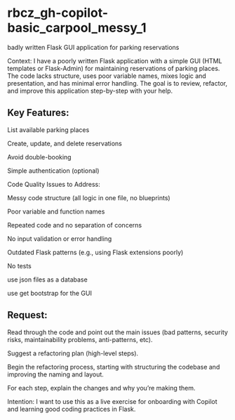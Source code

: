 # rbcz_gh-copilot-basic_carpool_messy_1
badly written Flask GUI application for parking reservations

Context:
I have a poorly written Flask application with a simple GUI (HTML templates or Flask-Admin) for maintaining reservations of parking places. The code lacks structure, uses poor variable names, mixes logic and presentation, and has minimal error handling. The goal is to review, refactor, and improve this application step-by-step with your help.

## Key Features:

List available parking places

Create, update, and delete reservations

Avoid double-booking

Simple authentication (optional)

Code Quality Issues to Address:

Messy code structure (all logic in one file, no blueprints)

Poor variable and function names

Repeated code and no separation of concerns

No input validation or error handling

Outdated Flask patterns (e.g., using Flask extensions poorly)

No tests

use json files as a database

use get bootstrap for the GUI



## Request:

Read through the code and point out the main issues (bad patterns, security risks, maintainability problems, anti-patterns, etc).

Suggest a refactoring plan (high-level steps).

Begin the refactoring process, starting with structuring the codebase and improving the naming and layout.

For each step, explain the changes and why you’re making them.

Intention:
I want to use this as a live exercise for onboarding with Copilot and learning good coding practices in Flask.


